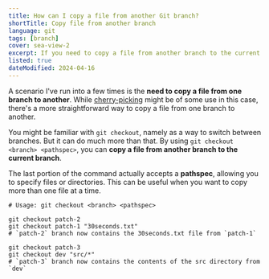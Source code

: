 ```yaml
---
title: How can I copy a file from another Git branch?
shortTitle: Copy file from another branch
language: git
tags: [branch]
cover: sea-view-2
excerpt: If you need to copy a file from another branch to the current branch, here's an easy way to do it.
listed: true
dateModified: 2024-04-16
---
```


A scenario I've run into a few times is the **need to copy a file from one branch to another**. While [cherry-picking](/git/s/pick-commits) might be of some use in this case, there's a more straightforward way to copy a file from one branch to another.

You might be familiar with `git checkout`, namely as a way to switch between branches. But it can do much more than that. By using `git checkout <branch> <pathspec>`, you can **copy a file from another branch to the current branch**.

The last portion of the command actually accepts a **pathspec**, allowing you to specify files or directories. This can be useful when you want to copy more than one file at a time.

```shell
# Usage: git checkout <branch> <pathspec>

git checkout patch-2
git checkout patch-1 "30seconds.txt"
# `patch-2` branch now contains the 30seconds.txt file from `patch-1`

git checkout patch-3
git checkout dev "src/*"
# `patch-3` branch now contains the contents of the src directory from `dev`
```

